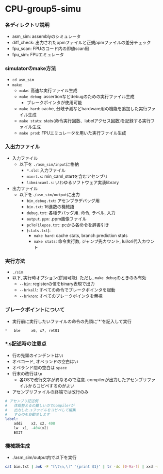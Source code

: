 # CPU-group5-simu

### 各ディレクトリ説明
- asm_sim:      assemblyのシミュレータ
- diff_check:   出力されたppmファイルと正規ppmファイルの差分チェック
- fpu_scan:     FPUのコード内の即値scan用
- fpu_sim:      FPUエミュレータ

### simulatorのmake方法
- `cd asm_sim`
- `make`:
    - `make`:       高速な実行ファイル生成
    - `make debug`: assertionなどdebugのための実行ファイル生成
        - ブレークポインタが使用可能
    - `make hard`:  cache, 分岐予測などhardware用の機能を追加した実行ファイル生成
    - `make stats`: stats(命令実行回数、labelアクセス回数)を記録する実行ファイル生成
    - `make prod`:  FPUエミュレータを用いた実行ファイル生成
    
### 入出力ファイル
- 入力ファイル
    - 以下を `./asm_sim/input`に格納
        - `*.sld`:          入力ファイル
        - `minrt.s`:        min_caml_startを含むアセンブリ
        - `libmincaml.s`:   いわゆるソフトウェア実装library
- 出力ファイル
    - 以下を`./asm_sim/output`に出力
        - `bin_debug.txt`:      アセンブラデバッグ用
        - `bin.txt`:            16進数の機械語
        - `debug.txt`:          各種デバッグ用. 命令, ラベル, 入力
        - `output.ppm`:         .ppm画像ファイル
        - `pcToFilepos.txt`:    pcから各命令を辞書引き
        - (`stats.txt`): 
            - `make hard`:  cache stats, branch prediction stats
            - `make stats`: 命令実行数, ジャンプ先カウント, lui/ori代入カウント

### 実行方法
- `./sim`
- 以下, 実行時オプション(併用可能). ただし, `make debug`のときのみ有効
    - `--bin`: registerの値をbinary表現で出力
    - `--brkall`: すべての命令でブレークポインタを起動
    - `--brknon`: すべてのブレークポインタを無視

### ブレークポイントについて
- 実行前に実行したいファイルの命令の先頭に'*'を記入して実行
``` s
*	ble		x6, x7, ret01
``` 

### *.s記述時の注意点
- 行の先頭のインデントは`\t`
- オペコード, オペランドの空白は`\t`
- オペランド間の空白は `space`
- 行末の改行は`\n`
    - 各OSで改行文字が異なるので注意. compilerが出力したアセンブリファイルからコピペするのがよい
- アセンブリファイルの終端では改行のみ

``` s
# アセンブリ記述例
#   体裁整えるの難しいのでcompilerが
#   出力した.sファイルをコピペして編集
#   するのをお勧めします
label:
	addi	x2, x2, 408
	lw	x1, -404(x2)
	EXIT	

```

### 機械語生成
- ./asm_sim/output内で以下を実行
``` sh
cat bin.txt | awk -F "[\t\n,\]" '{print $1}' | tr -dc [0-9a-f] | xxd -r -p > binary_bin.bin
```